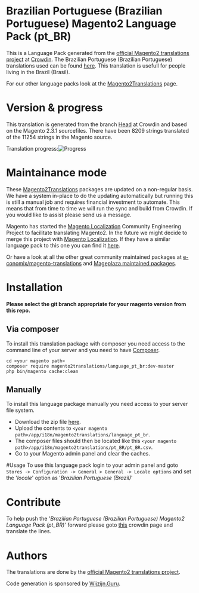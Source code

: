 # Brazilian Portuguese (Brazilian Portuguese) Magento2 Language Pack (pt_BR)
This is a Language Pack generated from the [official Magento2 translations project](https://crowdin.com/project/magento-2) at [Crowdin](https://crowdin.com).
The Brazilian Portuguese (Brazilian Portuguese) translations used can be found [here](https://crowdin.com/project/magento-2/pt-br).
This translation is usefull for people living in the Brazil (Brasil).

For our other language packs look at the [Magento2Translations](http://magento2translations.github.io/) page.

# Version & progress
This translation is generated from the branch [Head](https://crowdin.com/project/magento-2/pt-br#/Head) at Crowdin and based on the Magento 2.3.1 sourcefiles.
There have been  8209 strings translated of the 11254 strings in the Magento source.

Translation progress:![Progress](http://progressed.io/bar/73)

# Maintainance mode
These [Magento2Translations](http://magento2translations.github.io/) packages are updated on a non-regular basis. We have a system in-place to do the updating automatically but running this is still a manual job and requires financial investment to automate.
This means that from time to time we will run the sync and build from Crowdin. If you would like to assist please send us a message.

Magento has started the [Magento Localization](https://github.com/magento-l10n) Community Engineering Project to facilitate translating Magento2.
In the future we might decide to merge this project with [Magento Localization](https://github.com/magento-l10n).
If they have a similar language pack to this one you can find it [here](https://github.com/magento-l10n/language-pt_BR).

Or have a look at all the other great community maintained packages at [e-conomix/magento-translations](https://github.com/e-conomix/magento-translations) and [Mageplaza maintained packages](https://github.com/mageplaza?q=language).

# Installation
**Please select the git branch appropriate for your magento version from this repo.**
## Via composer
To install this translation package with composer you need access to the command line of your server and you need to have [Composer](https://getcomposer.org).
```
cd <your magento path>
composer require magento2translations/language_pt_br:dev-master
php bin/magento cache:clean
```
## Manually
To install this language package manually you need access to your server file system.
* Download the zip file [here](https://github.com/Magento2Translations/language_pt_br/archive/master.zip).
* Upload the contents to `<your magento path>/app/i18n/magento2translations/language_pt_br`.
* The composer files should then be located like this `<your magento path>/app/i18n/magento2translations/pt_BR/pt_BR.csv`.
* Go to your Magento admin panel and clear the caches.

#Usage
To use this language pack login to your admin panel and goto `Stores -> Configuration -> General > General -> Locale options` and set the '*locale*' option as '*Brazilian Portuguese (Brazil)*'

# Contribute
To help push the '*Brazilian Portuguese (Brazilian Portuguese) Magento2 Language Pack (pt_BR)*' forward please goto [this](https://crowdin.com/project/magento-2/pt-br) crowdin page and translate the lines.

# Authors
The translations are done by the [official Magento2 translations project](https://crowdin.com/project/magento-2).

Code generation is sponsored by [Wijzijn.Guru](http://www.wijzijn.guru/).
